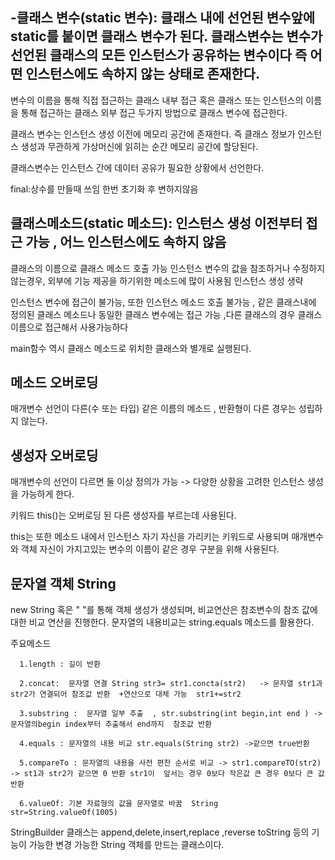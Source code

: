
-클래스 변수(static 변수): 클래스 내에 선언된 변수앞에 static를 붙이면 클래스 변수가 된다. 클래스변수는 변수가 선언된 클래스의 모든 인스턴스가 공유하는 변수이다 즉 어떤 인스턴스에도 속하지 않는 상태로 존재한다.
-

   변수의 이름을 통해 직접 접근하는 클래스 내부 접근 혹은 클래스 또는 인스턴스의 이름을 통해 접근하는 클래스 외부 접근 두가지 방법으로 클래스 변수에 접근한다.

   클래스 변수는 인스턴스 생성 이전에 메모리 공간에 존재한다. 즉 클래스 정보가 인스턴스 생성과 무관하게 가상머신에 읽히는 순간 메모리 공간에 할당된다.

   클래스변수는 인스턴스 간에 데이터 공유가 필요한 상황에서 선언한다.

   final:상수를 만들때 쓰임 한번 초기화 후 변하지않음 

   클래스메소드(static 메소드): 인스턴스 생성 이전부터 접근 가능 , 어느 인스턴스에도 속하지 않음 
   -
   클래스의 이름으로 클래스 메소드 호출 가능 인스턴스 변수의 값을 참조하거나 수정하지 않는경우, 외부에 기능 제공을 하기위한 메소드에 많이 사용됨 인스턴스 생성 생략 

   인스턴스 변수에 접근이 불가능, 또한 인스턴스 메소드 호출 불가능 , 같은 클래스내에 정의된 클래스 메소드나 동일한 클래스 변수에는 접근 가능 ,다른  클래스의 경우 클래스 이름으로 접근해서 사용가능하다

   main함수 역시 클래스 메소드로 위치한 클래스와 별개로 실행된다. 

   메소드 오버로딩
   -
   매개변수 선언이 다른(수 또는 타입)  같은 이름의 메소드 , 반환형이 다른 경우는 성립하지 않는다.

   생성자 오버로딩
   -
   매개변수의 선언이 다르면 둘 이상 정의가 가능 -> 다양한 상황을 고려한 인스턴스 생성을 가능하게 한다. 

   키워드 this()는 오버로딩 된 다른 생성자를 부르는데 사용된다. 

   this는 또한 메소드 내에서 인스턴스 자기 자신을 가리키는 키워드로 사용되며 매개변수와 객체 자신이 가지고있는 변수의 이름이 같은 경우 구분을 위해 사용된다.  

   문자열 객체 String
   -
   new String 혹은 " "를 통해 객체 생성가 생성되며, 비교연산은 참조변수의 참조 값에 대한 비교 연산을 진행한다. 문자열의 내용비교는 string.equals 메소드를 활용한다. 

   주요메소드

      1.length : 길이 반환

      2.concat:  문자열 연결 String str3= str1.concta(str2)   -> 문자열 str1과 str2가 연결되어 참조값 반환  +연산으로 대체 가능  str1+=str2

      3.substring :  문자열 일부 추출  , str.substring(int begin,int end ) -> 문자열의begin index부터 추출해서 end까지  참조값 반환 

      4.equals : 문자열의 내용 비교 str.equals(String str2) ->같으면 true반환 

      5.compareTo : 문자열의 내용을 사전 편찬 순서로 비교 -> str1.compareTO(str2) -> st1과 str2가 같으면 0 반환 str1이  앞서는 경우 0보다 작은값 큰 경우 0보다 큰 값 반환  

      6.valueOf: 기본 자료형의 값을 문자열로 바꿈  String str=String.valueOf(1005) 

   StringBuilder 클래스는  append,delete,insert,replace ,reverse toString 등의 기능이 가능한  변경 가능한 String 객체를 만드는 클래스이다.
      



   



   

   
   
